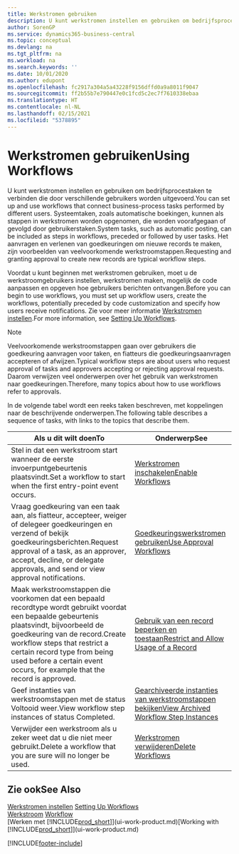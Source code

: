 ```yaml
---
title: Werkstromen gebruiken
description: U kunt werkstromen instellen en gebruiken om bedrijfsprocestaken te verbinden die door verschillende gebruikers worden uitgevoerd. Lees meer over de verschillende stappen die u moet nemen om werkstromen te gaan gebruiken.
author: SorenGP
ms.service: dynamics365-business-central
ms.topic: conceptual
ms.devlang: na
ms.tgt_pltfrm: na
ms.workload: na
ms.search.keywords: ''
ms.date: 10/01/2020
ms.author: edupont
ms.openlocfilehash: fc2917a304a5a43228f9156dffd0a9a8011f9047
ms.sourcegitcommit: ff2b55b7e790447e0c1fcd5c2ec7f7610338ebaa
ms.translationtype: HT
ms.contentlocale: nl-NL
ms.lasthandoff: 02/15/2021
ms.locfileid: "5378895"
---
```

# <a name="using-workflows"></a><span data-ttu-id="e8ca1-104">Werkstromen gebruiken</span><span class="sxs-lookup"><span data-stu-id="e8ca1-104">Using Workflows</span></span>
<span data-ttu-id="e8ca1-105">U kunt werkstromen instellen en gebruiken om bedrijfsprocestaken te verbinden die door verschillende gebruikers worden uitgevoerd.</span><span class="sxs-lookup"><span data-stu-id="e8ca1-105">You can set up and use workflows that connect business-process tasks performed by different users.</span></span> <span data-ttu-id="e8ca1-106">Systeemtaken, zoals automatische boekingen, kunnen als stappen in werkstromen worden opgenomen, die worden voorafgegaan of gevolgd door gebruikerstaken.</span><span class="sxs-lookup"><span data-stu-id="e8ca1-106">System tasks, such as automatic posting, can be included as steps in workflows, preceded or followed by user tasks.</span></span> <span data-ttu-id="e8ca1-107">Het aanvragen en verlenen van goedkeuringen om nieuwe records te maken, zijn voorbeelden van veelvoorkomende werkstroomstappen.</span><span class="sxs-lookup"><span data-stu-id="e8ca1-107">Requesting and granting approval to create new records are typical workflow steps.</span></span>  

 <span data-ttu-id="e8ca1-108">Voordat u kunt beginnen met werkstromen gebruiken, moet u de werkstroomgebruikers instellen, werkstromen maken, mogelijk de code aanpassen en opgeven hoe gebruikers berichten ontvangen.</span><span class="sxs-lookup"><span data-stu-id="e8ca1-108">Before you can begin to use workflows, you must set up workflow users, create the workflows, potentially preceded by code customization and specify how users receive notifications.</span></span> <span data-ttu-id="e8ca1-109">Zie voor meer informatie [Werkstromen instellen](across-set-up-workflows.md).</span><span class="sxs-lookup"><span data-stu-id="e8ca1-109">For more information, see [Setting Up Workflows](across-set-up-workflows.md).</span></span>  

> [!NOTE]  
>  <span data-ttu-id="e8ca1-110">Veelvoorkomende werkstroomstappen gaan over gebruikers die goedkeuring aanvragen voor taken, en fiatteurs die goedkeuringsaanvragen accepteren of afwijzen.</span><span class="sxs-lookup"><span data-stu-id="e8ca1-110">Typical workflow steps are about users who request approval of tasks and approvers accepting or rejecting approval requests.</span></span> <span data-ttu-id="e8ca1-111">Daarom verwijzen veel onderwerpen over het gebruik van werkstromen naar goedkeuringen.</span><span class="sxs-lookup"><span data-stu-id="e8ca1-111">Therefore, many topics about how to use workflows refer to approvals.</span></span>  

 <span data-ttu-id="e8ca1-112">In de volgende tabel wordt een reeks taken beschreven, met koppelingen naar de beschrijvende onderwerpen.</span><span class="sxs-lookup"><span data-stu-id="e8ca1-112">The following table describes a sequence of tasks, with links to the topics that describe them.</span></span>  

|<span data-ttu-id="e8ca1-113">**Als u dit wilt doen**</span><span class="sxs-lookup"><span data-stu-id="e8ca1-113">**To**</span></span>|<span data-ttu-id="e8ca1-114">**Onderwerp**</span><span class="sxs-lookup"><span data-stu-id="e8ca1-114">**See**</span></span>|  
|------------|-------------|  
|<span data-ttu-id="e8ca1-115">Stel in dat een werkstroom start wanneer de eerste invoerpuntgebeurtenis plaatsvindt.</span><span class="sxs-lookup"><span data-stu-id="e8ca1-115">Set a workflow to start when the first entry-point event occurs.</span></span>|[<span data-ttu-id="e8ca1-116">Werkstromen inschakelen</span><span class="sxs-lookup"><span data-stu-id="e8ca1-116">Enable Workflows</span></span>](across-how-to-enable-workflows.md)|  
|<span data-ttu-id="e8ca1-117">Vraag goedkeuring van een taak aan, als fiatteur, accepteer, weiger of delegeer goedkeuringen en verzend of bekijk goedkeuringsberichten.</span><span class="sxs-lookup"><span data-stu-id="e8ca1-117">Request approval of a task, as an approver, accept, decline, or delegate approvals, and send or view approval notifications.</span></span>|[<span data-ttu-id="e8ca1-118">Goedkeuringswerkstromen gebruiken</span><span class="sxs-lookup"><span data-stu-id="e8ca1-118">Use Approval Workflows</span></span>](across-how-use-approval-workflows.md)|  
|<span data-ttu-id="e8ca1-119">Maak werkstroomstappen die voorkomen dat een bepaald recordtype wordt gebruikt voordat een bepaalde gebeurtenis plaatsvindt, bijvoorbeeld de goedkeuring van de record.</span><span class="sxs-lookup"><span data-stu-id="e8ca1-119">Create workflow steps that restrict a certain record type from being used before a certain event occurs, for example that the record is approved.</span></span>|[<span data-ttu-id="e8ca1-120">Gebruik van een record beperken en toestaan</span><span class="sxs-lookup"><span data-stu-id="e8ca1-120">Restrict and Allow Usage of a Record</span></span>](across-how-to-restrict-and-allow-usage-of-a-record.md)|  
|<span data-ttu-id="e8ca1-121">Geef instanties van werkstroomstappen met de status Voltooid weer.</span><span class="sxs-lookup"><span data-stu-id="e8ca1-121">View workflow step instances of status Completed.</span></span>|[<span data-ttu-id="e8ca1-122">Gearchiveerde instanties van werkstroomstappen bekijken</span><span class="sxs-lookup"><span data-stu-id="e8ca1-122">View Archived Workflow Step Instances</span></span>](across-how-to-view-archived-workflow-step-instances.md)|  
|<span data-ttu-id="e8ca1-123">Verwijder een werkstroom als u zeker weet dat u die niet meer gebruikt.</span><span class="sxs-lookup"><span data-stu-id="e8ca1-123">Delete a workflow that you are sure will no longer be used.</span></span>|[<span data-ttu-id="e8ca1-124">Werkstromen verwijderen</span><span class="sxs-lookup"><span data-stu-id="e8ca1-124">Delete Workflows</span></span>](across-how-to-delete-workflows.md)|  

## <a name="see-also"></a><span data-ttu-id="e8ca1-125">Zie ook</span><span class="sxs-lookup"><span data-stu-id="e8ca1-125">See Also</span></span>  
<span data-ttu-id="e8ca1-126">[Werkstromen instellen](across-set-up-workflows.md) </span><span class="sxs-lookup"><span data-stu-id="e8ca1-126">[Setting Up Workflows](across-set-up-workflows.md) </span></span>  
<span data-ttu-id="e8ca1-127">[Werkstroom](across-workflow.md) </span><span class="sxs-lookup"><span data-stu-id="e8ca1-127">[Workflow](across-workflow.md) </span></span>  
<span data-ttu-id="e8ca1-128">[Werken met [!INCLUDE[prod_short](includes/prod_short.md)]](ui-work-product.md)</span><span class="sxs-lookup"><span data-stu-id="e8ca1-128">[Working with [!INCLUDE[prod_short](includes/prod_short.md)]](ui-work-product.md)</span></span>


[!INCLUDE[footer-include](includes/footer-banner.md)]